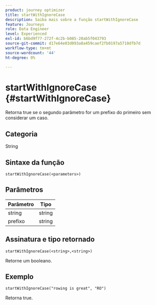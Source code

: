 ```yaml
---
product: journey optimizer
title: startWithIgnoreCase
description: Saiba mais sobre a função startWithIgnoreCase
feature: Journeys
role: Data Engineer
level: Experienced
exl-id: b6bd9f77-272f-4c2b-b085-20ab5f043793
source-git-commit: d17e64e03d093a8a459caef2fb0197a5710dfb7d
workflow-type: tm+mt
source-wordcount: '44'
ht-degree: 0%

---
```


# startWithIgnoreCase {#startWithIgnoreCase}

Retorna true se o segundo parâmetro for um prefixo do primeiro sem considerar um caso.

## Categoria

String

## Sintaxe da função

`startWithIgnoreCase(<parameters>)`

## Parâmetros

| Parâmetro | Tipo |
|-------------|--------|
| string | string |
| prefixo | string |

## Assinatura e tipo retornado

`startWithIgnoreCase(<string>,<string>)`

Retorne um booleano.

## Exemplo

`startWithIgnoreCase("rowing is great", "RO")`

Retorna true.
